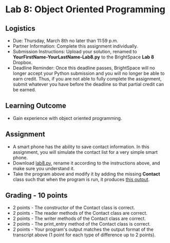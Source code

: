 # Lab 8: Object Oriented Programming

## Logistics

* Due: Thursday, March 8th no later than 11:59 p.m.
* Partner Information: Complete this assignment individually.
* Submission Instructions: Upload your solution, renamed to **YourFirstName-YourLastName-Lab8.py** to the BrightSpace **Lab 8** Dropbox.
* Deadline Reminder: Once this deadline passes, BrightSpace will no longer accept your Python submission and you will no longer be able to earn credit. Thus, if you are not able to fully complete the assignment, submit whatever you have before the deadline so that partial credit can be earned.

## Learning Outcome

* Gain experience with object oriented programming.

## Assignment

* A smart phone has the ability to save contact information. In this assignment, you will simulate the contact list for a very simple smart phone.
* Download [lab8.py][1], rename it according to the instructions above, and make sure you understand it.
* Take the program above and modify it by adding the missing **Contact** class such that when the program is run, it produces [this output][2].

## Grading - 10 points
* 2 points - The constructor of the Contact class is correct.
* 2 points - The reader methods of the Contact class are correct.
* 2 points - The writer methods of the Contact class are correct.
* 2 points - The print_entry method of the Contact class is correct.
* 2 points - Your program's output matches the output format of the transcript above (1 point for each type of difference up to 2 points).

[1]: https://www.cs.montana.edu/paxton/classes/csci127/inlabs/lab8/lab8.py
[2]: https://www.cs.montana.edu/paxton/classes/csci127/inlabs/lab8/output.txt
